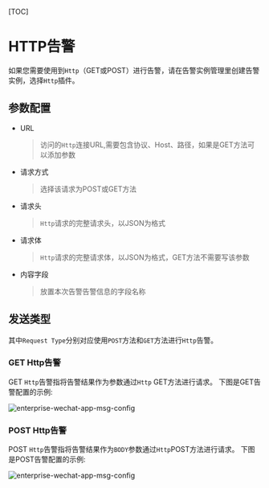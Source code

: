 [TOC]

# HTTP告警

如果您需要使用到`Http`（GET或POST）进行告警，请在告警实例管理里创建告警实例，选择`Http`插件。

## 参数配置

* URL

  > 访问的`Http`连接URL,需要包含协议、Host、路径，如果是GET方法可以添加参数

* 请求方式

  > 选择该请求为POST或GET方法

* 请求头

  > `Http`请求的完整请求头，以JSON为格式

* 请求体

  > `Http`请求的完整请求体，以JSON为格式，GET方法不需要写该参数

* 内容字段

  > 放置本次告警告警信息的字段名称

## 发送类型

其中`Request Type`分别对应使用`POST`方法和`GET`方法进行`Http`告警。

### GET Http告警

GET `Http`告警指将告警结果作为参数通过`Http` GET方法进行请求。
下图是GET告警配置的示例:

![enterprise-wechat-app-msg-config](https://dolphinscheduler.apache.org/img/alert/http-get-example.png)

### POST Http告警

POST `Http`告警指将告警结果作为`BODY`参数通过`Http`POST方法进行请求。
下图是POST告警配置的示例:

![enterprise-wechat-app-msg-config](https://dolphinscheduler.apache.org/img/alert/http-post-example.png)

